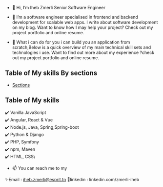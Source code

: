 - 👋 Hi, I’m Iheb Zmerli
Senior Software Engineer
- 👀 I’m a software engineer specialised in frontend and backend development for scalable web apps.
I write about software development on my blog. Want to know how I may help your project? Check out 
my project portfolio and online resume.

- 🌱 What i can do for you
i can build you an application from scratch,Below is a quick overview of my main technical skill 
sets and technologies i use. Want to find out more about my experience ?check out my project portfolio
and online resume.

## Table of My skills By sections

- [Sections](#sections)


## Table of My skills
✔️ Vanilla JavaScript\
✔️ Angular, React & Vue\
✔️ Node.js, Java, Spring,Spring-boot\
✔️ Python & Django\
✔️ PHP, Symfony\
✔️ npm, Maven\
✔️ HTML, CSS\




- 📫 You can reach me to my

✨Email : iheb.zmerli@esprit.tn
💞️linkedin : linkedin.com/zmerli-iheb

<!---
- 💞️ I’m looking to collaborate on ...
ihebzmerli/ihebzmerli is a ✨ special ✨ repository because its `README.md` (this file) appears on your GitHub profile.
You can click the Preview link to take a look at your changes.
--->
